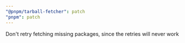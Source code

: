 ```yaml
---
"@pnpm/tarball-fetcher": patch
"pnpm": patch
---
```


Don't retry fetching missing packages, since the retries will never work
